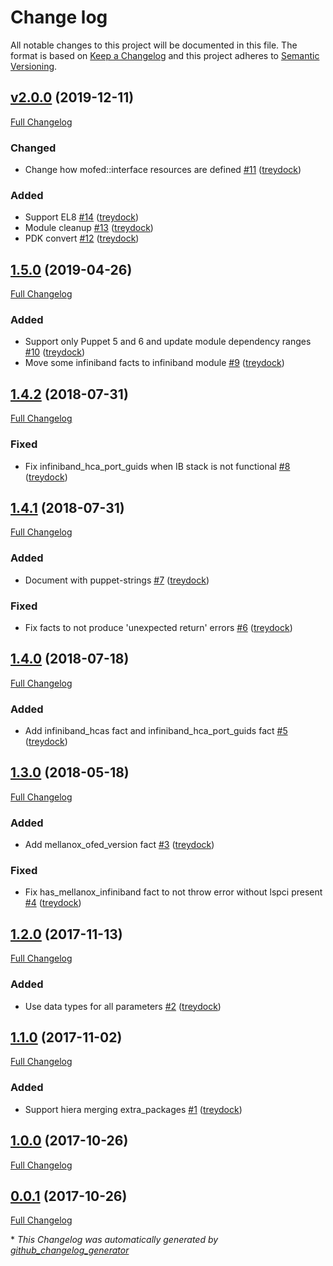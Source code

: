 # Change log

All notable changes to this project will be documented in this file. The format is based on [Keep a Changelog](http://keepachangelog.com/en/1.0.0/) and this project adheres to [Semantic Versioning](http://semver.org).

## [v2.0.0](https://github.com/treydock/puppet-module-mofed/tree/v2.0.0) (2019-12-11)

[Full Changelog](https://github.com/treydock/puppet-module-mofed/compare/1.5.0...v2.0.0)

### Changed

- Change how mofed::interface resources are defined [\#11](https://github.com/treydock/puppet-module-mofed/pull/11) ([treydock](https://github.com/treydock))

### Added

- Support EL8 [\#14](https://github.com/treydock/puppet-module-mofed/pull/14) ([treydock](https://github.com/treydock))
- Module cleanup [\#13](https://github.com/treydock/puppet-module-mofed/pull/13) ([treydock](https://github.com/treydock))
- PDK convert [\#12](https://github.com/treydock/puppet-module-mofed/pull/12) ([treydock](https://github.com/treydock))

## [1.5.0](https://github.com/treydock/puppet-module-mofed/tree/1.5.0) (2019-04-26)

[Full Changelog](https://github.com/treydock/puppet-module-mofed/compare/1.4.2...1.5.0)

### Added

- Support only Puppet 5 and 6 and update module dependency ranges [\#10](https://github.com/treydock/puppet-module-mofed/pull/10) ([treydock](https://github.com/treydock))
- Move some infiniband facts to infiniband module [\#9](https://github.com/treydock/puppet-module-mofed/pull/9) ([treydock](https://github.com/treydock))

## [1.4.2](https://github.com/treydock/puppet-module-mofed/tree/1.4.2) (2018-07-31)

[Full Changelog](https://github.com/treydock/puppet-module-mofed/compare/1.4.1...1.4.2)

### Fixed

- Fix infiniband\_hca\_port\_guids when IB stack is not functional [\#8](https://github.com/treydock/puppet-module-mofed/pull/8) ([treydock](https://github.com/treydock))

## [1.4.1](https://github.com/treydock/puppet-module-mofed/tree/1.4.1) (2018-07-31)

[Full Changelog](https://github.com/treydock/puppet-module-mofed/compare/1.4.0...1.4.1)

### Added

- Document with puppet-strings [\#7](https://github.com/treydock/puppet-module-mofed/pull/7) ([treydock](https://github.com/treydock))

### Fixed

- Fix facts to not produce 'unexpected return' errors [\#6](https://github.com/treydock/puppet-module-mofed/pull/6) ([treydock](https://github.com/treydock))

## [1.4.0](https://github.com/treydock/puppet-module-mofed/tree/1.4.0) (2018-07-18)

[Full Changelog](https://github.com/treydock/puppet-module-mofed/compare/1.3.0...1.4.0)

### Added

- Add infiniband\_hcas fact and infiniband\_hca\_port\_guids fact [\#5](https://github.com/treydock/puppet-module-mofed/pull/5) ([treydock](https://github.com/treydock))

## [1.3.0](https://github.com/treydock/puppet-module-mofed/tree/1.3.0) (2018-05-18)

[Full Changelog](https://github.com/treydock/puppet-module-mofed/compare/1.2.0...1.3.0)

### Added

- Add mellanox\_ofed\_version fact [\#3](https://github.com/treydock/puppet-module-mofed/pull/3) ([treydock](https://github.com/treydock))

### Fixed

- Fix has\_mellanox\_infiniband fact to not throw error without lspci present [\#4](https://github.com/treydock/puppet-module-mofed/pull/4) ([treydock](https://github.com/treydock))

## [1.2.0](https://github.com/treydock/puppet-module-mofed/tree/1.2.0) (2017-11-13)

[Full Changelog](https://github.com/treydock/puppet-module-mofed/compare/1.1.0...1.2.0)

### Added

- Use data types for all parameters [\#2](https://github.com/treydock/puppet-module-mofed/pull/2) ([treydock](https://github.com/treydock))

## [1.1.0](https://github.com/treydock/puppet-module-mofed/tree/1.1.0) (2017-11-02)

[Full Changelog](https://github.com/treydock/puppet-module-mofed/compare/1.0.0...1.1.0)

### Added

- Support hiera merging extra\_packages [\#1](https://github.com/treydock/puppet-module-mofed/pull/1) ([treydock](https://github.com/treydock))

## [1.0.0](https://github.com/treydock/puppet-module-mofed/tree/1.0.0) (2017-10-26)

[Full Changelog](https://github.com/treydock/puppet-module-mofed/compare/0.0.1...1.0.0)

## [0.0.1](https://github.com/treydock/puppet-module-mofed/tree/0.0.1) (2017-10-26)

[Full Changelog](https://github.com/treydock/puppet-module-mofed/compare/f8b3f5ad14953a85e148d18ec4491e09e63849af...0.0.1)



\* *This Changelog was automatically generated by [github_changelog_generator](https://github.com/skywinder/Github-Changelog-Generator)*
